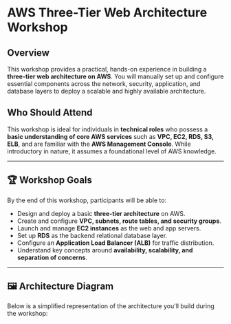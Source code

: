# AWS Three-Tier Web Architecture Workshop

## Overview
This workshop provides a practical, hands-on experience in building a **three-tier web architecture on AWS**. You will manually set up and configure essential components across the network, security, application, and database layers to deploy a scalable and highly available architecture.

## Who Should Attend
This workshop is ideal for individuals in **technical roles** who possess a **basic understanding of core AWS services** such as **VPC, EC2, RDS, S3, ELB**, and are familiar with the **AWS Management Console**. While introductory in nature, it assumes a foundational level of AWS knowledge.

---

## 🏆 Workshop Goals

By the end of this workshop, participants will be able to:

- Design and deploy a basic **three-tier architecture** on AWS.
- Create and configure **VPC, subnets, route tables, and security groups**.
- Launch and manage **EC2 instances** as the web and app servers.
- Set up **RDS** as the backend relational database layer.
- Configure an **Application Load Balancer (ALB)** for traffic distribution.
- Understand key concepts around **availability, scalability, and separation of concerns**.

---

## 🖼 Architecture Diagram

Below is a simplified representation of the architecture you'll build during the workshop:

